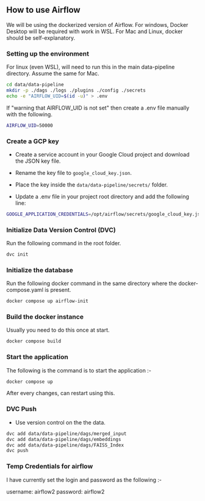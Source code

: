 ## How to use Airflow
We will be using the dockerized version of Airflow. For windows, Docker Desktop will be required with work in WSL.
For Mac and Linux, docker should be self-explanatory.


### Setting up the environment

For linux (even WSL), will need to run this in the main data-pipeline directory. Assume the same for Mac.
```bash
cd data/data-pipeline
mkdir -p ./dags ./logs ./plugins ./config ./secrets
echo -e "AIRFLOW_UID=$(id -u)" > .env
```

If "warning that AIRFLOW_UID is not set" then create a .env file manually with the following.
```bash
AIRFLOW_UID=50000
```


### Create a GCP key 

- Create a service account in your Google Cloud project and download the JSON key file.

- Rename the key file to `google_cloud_key.json`.

- Place the key inside the `data/data-pipeline/secrets/` folder.

- Update a .env file in your project root directory and add the following line:

```bash
GOOGLE_APPLICATION_CREDENTIALS=/opt/airflow/secrets/google_cloud_key.json
```


### Initialize Data Version Control (DVC)
Run the following command in the root folder.

```bash
dvc init
```


### Initialize the database

Run the following docker command in the same directory where the docker-compose.yaml is present.

```bash
docker compose up airflow-init
```

### Build the docker instance

Usually you need to do this once at start.

```bash
docker compose build
```

### Start the application

The following is the command is to start the application :-

```bash
docker compose up
```

After every changes, can restart using this.

### DVC Push

- Use version control on the the data.

```bash
dvc add data/data-pipeline/dags/merged_input
dvc add data/data-pipeline/dags/embeddings
dvc add data/data-pipeline/dags/FAISS_Index
dvc push
```

### Temp Credentials for airflow

I have currently set the login and password as the following :-
 
username: airflow2
password: airflow2
